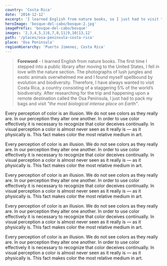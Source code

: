 ```yaml
---
country: 'Costa Rica'
date: '2014-12-12'
excerpt: 'I learned English from nature books, so I just had to visit the most biological intense place on Earth.'
heroImage: 'bosque-del-cabo/bosque-2.jpg'
imagePrefix: 'bosque-del-cabo/bosque'
images: '2,3,4,5,1|6,7,8,11|9,10|13,12'
path: '/places/osa-peninsula-costa-rica'
place: 'Osa Peninsula'
regionHierarchy: 'Puerto Jimenez, Costa Rica'
---
```


> **Foreword** - I learned English from nature books. The first time I stepped into a public library after moving to the United States, I fell in love with the nature section. The photographs of lush jungles and exotic animals overwhelmed me and I found myself spellbound by evolution and biodiversity. Therefore, I have always wanted to visit Costa Rica, a country consisting of a staggering 5% of the world’s biodiversity. After researching for the trip and happening upon a remote destination called the Osa Peninsula, I just had to pack my bags and visit _"the most biological intense place on Earth"_.

Every perception of color is an illusion. We do not see colors as they really are. In our perception they alter one another. In order to use color effectively it is necessary to recognize that color deceives continually. In visual perception a color is almost never seen as it really is — as it physically is. This fact makes color the most relative medium in art.

Every perception of color is an illusion. We do not see colors as they really are. In our perception they alter one another. In order to use color effectively it is necessary to recognize that color deceives continually. In visual perception a color is almost never seen as it really is — as it physically is. This fact makes color the most relative medium in art.

Every perception of color is an illusion. We do not see colors as they really are. In our perception they alter one another. In order to use color effectively it is necessary to recognize that color deceives continually. In visual perception a color is almost never seen as it really is — as it physically is. This fact makes color the most relative medium in art.

Every perception of color is an illusion. We do not see colors as they really are. In our perception they alter one another. In order to use color effectively it is necessary to recognize that color deceives continually. In visual perception a color is almost never seen as it really is — as it physically is. This fact makes color the most relative medium in art.

Every perception of color is an illusion. We do not see colors as they really are. In our perception they alter one another. In order to use color effectively it is necessary to recognize that color deceives continually. In visual perception a color is almost never seen as it really is — as it physically is. This fact makes color the most relative medium in art.
